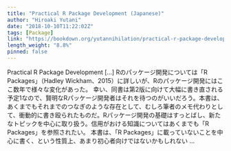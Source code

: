 ```yaml
---
title: "Practical R Package Development (Japanese)"
author: "Hiroaki Yutani"
date: "2018-10-10T11:22:02Z"
tags: [Package]
link: "https://bookdown.org/yutannihilation/practical-r-package-development-ja/"
length_weight: "8.8%"
pinned: false
---
```


Practical R Package Development [...] Rのパッケージ開発については「R Packages」（Hadley Wickham、2015）に詳しいが、Rのパッケージ開発にはここ数年で様々な変化があった。 幸い、同書は第2版に向けて大幅に書き直される予定1なので、賢明なRパッケージ開発者はそれを待つのがいいだろう。本書は、あくまでもそれまでのつなぎのような存在として、むしろ筆者のメモ代わりとして、衝動的に書き殴られたものだ。Rパッケージ開発の基礎はすっとばし、新たなトピックを中心に取り扱う。信用がおける知識についてはあくまでも「R Packages」を参照されたい。 本書は、「R Packages」に載っていないことを中心に書く、という性質上、あまり初心者向けではないかもしれない ...
